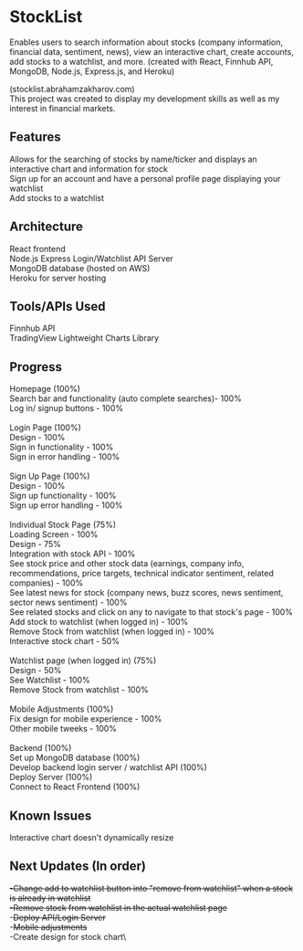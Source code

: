 # StockList
Enables users to search information about stocks (company information, financial data, sentiment, news), view an interactive chart, create accounts, add stocks to a watchlist, and more. (created with React, Finnhub API, MongoDB, Node.js, Express.js, and Heroku)

(stocklist.abrahamzakharov.com)\
This project was created to display my development skills as well as my interest in financial markets.

## Features

Allows for the searching of stocks by name/ticker and displays an interactive chart and information for stock \
Sign up for an account and have a personal profile page displaying your watchlist \
Add stocks to a watchlist

## Architecture

React frontend\
Node.js Express Login/Watchlist API Server\
MongoDB database (hosted on AWS)\
Heroku for server hosting

## Tools/APIs Used

Finnhub API \
TradingView Lightweight Charts Library

## Progress
Homepage (100%)\
Search bar  and functionality (auto complete searches)- 100%\
Log in/ signup buttons - 100%\
\
Login Page (100%)\
Design - 100%\
Sign in functionality - 100%\
Sign in error handling - 100%\
\
Sign Up Page (100%)\
Design - 100%\
Sign up functionality - 100%\
Sign up error handling - 100%\
\
Individual Stock Page (75%)\
Loading Screen - 100%\
Design - 75%\
Integration with stock API - 100%\
See stock price and other stock data (earnings, company info, recommendations, price targets, technical indicator sentiment, related companies) - 100%\
See latest news for stock (company news, buzz scores, news sentiment, sector news sentiment) - 100%\
See related stocks and click on any to navigate to that stock's page - 100%\
Add stock to watchlist (when logged in) - 100%\
Remove Stock from watchlist (when logged in) - 100%\
Interactive stock chart - 50%\
\
Watchlist page (when logged in) (75%)\
Design - 50%\
See Watchlist - 100%\
Remove Stock from watchlist - 100%\
\
Mobile Adjustments (100%)\
Fix design for mobile experience - 100%\
Other mobile tweeks - 100%\
\
Backend (100%)\
Set up MongoDB database (100%)\
Develop backend login server / watchlist API (100%)\
Deploy Server (100%)\
Connect to React Frontend (100%)

## Known Issues
Interactive chart doesn't dynamically resize

## Next Updates (In order)
~~-Change add to watchlist button into "remove from watchlist" when a stock is already in watchlist~~\
~~-Remove stock from watchlist in the actual watchlist page~~\
-~~Deploy API/Login Server~~\
-~~Mobile adjustments~~\
-Create design for stock chart\
